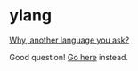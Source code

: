 # ylang
[Why, another language you ask?](https://en.wikipedia.org/wiki/List_of_programming_languages)

Good question! [Go here](https://github.com/golang/go) instead.
